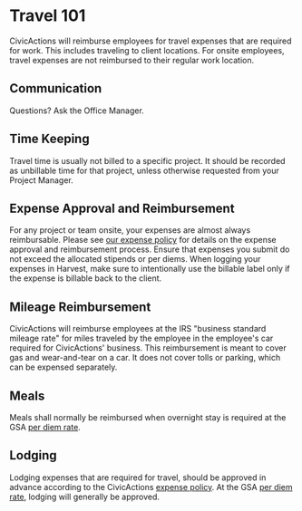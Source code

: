 # Travel 101

CivicActions will reimburse employees for travel expenses that are required for work. This includes traveling to client locations. For onsite employees, travel expenses are not reimbursed to their regular work location.

## Communication

Questions? Ask the Office Manager.

## Time Keeping

Travel time is usually not billed to a specific project. It should be recorded as unbillable time for that project, unless otherwise requested from your Project Manager.

## Expense Approval and Reimbursement

For any project or team onsite, your expenses are almost always reimbursable. Please see [our expense policy](expenses.md) for details on the expense approval and reimbursement process. Ensure that expenses you submit do not exceed the allocated stipends or per diems. When logging your expenses in Harvest, make sure to intentionally use the billable label only if the expense is billable back to the client.

## Mileage Reimbursement

CivicActions will reimburse employees at the IRS "business standard mileage rate" for miles traveled by the employee in the employee's car required for CivicActions' business. This reimbursement is meant to cover gas and wear-and-tear on a car. It does not cover tolls or parking, which can be expensed separately.

## Meals

Meals shall normally be reimbursed when overnight stay is required at the GSA [per diem rate](https://www.gsa.gov/travel/plan-book/per-diem-rates).

## Lodging

Lodging expenses that are required for travel, should be approved in advance according to the CivicActions [expense policy](expenses.md). At the GSA [per diem rate](https://www.gsa.gov/travel/plan-book/per-diem-rates), lodging will generally be approved.
